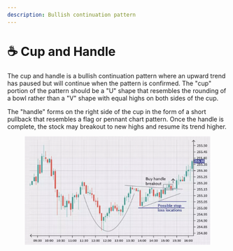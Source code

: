 ```yaml
---
description: Bullish continuation pattern
---
```


# ☕ Cup and Handle

The cup and handle is a bullish continuation pattern where an upward trend has paused but will continue when the pattern is confirmed. The "cup" portion of the pattern should be a "U" shape that resembles the rounding of a bowl rather than a "V" shape with equal highs on both sides of the cup.

The "handle" forms on the right side of the cup in the form of a short pullback that resembles a flag or pennant chart pattern. Once the handle is complete, the stock may breakout to new highs and resume its trend higher.

<figure><img src="../../.gitbook/assets/image (17).png" alt=""><figcaption></figcaption></figure>

